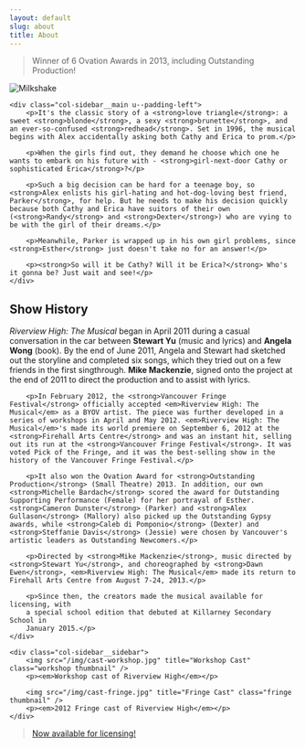 ```yaml
---
layout: default
slug: about
title: About
---
```


<blockquote class="callout">
    <p class="callout__content">
        Winner of 6 Ovation Awards in 2013, including Outstanding Production!
    </p>
</blockquote>

<div class="col-sidebar">
    <div class="col-sidebar__sidebar">
        <img src="/img/circle-milkshake.png" title="Milkshake" class="thumbnail milkshake" />
    </div>

    <div class="col-sidebar__main u--padding-left">
        <p>It's the classic story of a <strong>love triangle</strong>: a sweet <strong>blonde</strong>, a sexy <strong>brunette</strong>, and an ever-so-confused <strong>redhead</strong>. Set in 1996, the musical begins with Alex accidentally asking both Cathy and Erica to prom.</p>

        <p>When the girls find out, they demand he choose which one he wants to embark on his future with - <strong>girl-next-door Cathy or sophisticated Erica</strong>?</p>

        <p>Such a big decision can be hard for a teenage boy, so <strong>Alex enlists his girl-hating and hot-dog-loving best friend, Parker</strong>, for help. But he needs to make his decision quickly because both Cathy and Erica have suitors of their own (<strong>Randy</strong> and <strong>Dexter</strong>) who are vying to be with the girl of their dreams.</p>

        <p>Meanwhile, Parker is wrapped up in his own girl problems, since <strong>Esther</strong> just doesn't take no for an answer!</p>

        <p><strong>So will it be Cathy? Will it be Erica?</strong> Who's it gonna be? Just wait and see!</p>
    </div>
</div>

## Show History

<div class="col-sidebar">
    <div class="col-sidebar__main u--padding-right">
        <p><em>Riverview High: The Musical</em> began in April 2011 during a casual conversation in the car between <strong>Stewart Yu</strong> (music and lyrics) and <strong>Angela Wong</strong> (book). By the end of June 2011, Angela and Stewart had sketched out the storyline and completed six songs, which they tried out on a few friends in the first singthrough. <strong>Mike Mackenzie</strong>, signed onto the project at the end of 2011 to direct the production and to assist with lyrics.</p>

        <p>In February 2012, the <strong>Vancouver Fringe Festival</strong> officially accepted <em>Riverview High: The Musical</em> as a BYOV artist. The piece was further developed in a series of workshops in April and May 2012. <em>Riverview High: The Musical</em>'s made its world premiere on September 6, 2012 at the <strong>Firehall Arts Centre</strong> and was an instant hit, selling out its run at the <strong>Vancouver Fringe Festival</strong>. It was voted Pick of the Fringe, and it was the best-selling show in the history of the Vancouver Fringe Festival.</p>

        <p>It also won the Ovation Award for <strong>Outstanding Production</strong> (Small Theatre) 2013. In addition, our own <strong>Michelle Bardach</strong> scored the award for Outstanding Supporting Performance (Female) for her portrayal of Esther. <strong>Cameron Dunster</strong> (Parker) and <strong>Alex Gullason</strong> (Mallory) also picked up the Outstanding Gypsy awards, while <strong>Caleb di Pomponio</strong> (Dexter) and <strong>Steffanie Davis</strong> (Jessie) were chosen by Vancouver's artistic leaders as Outstanding Newcomers.</p>

        <p>Directed by <strong>Mike Mackenzie</strong>, music directed by <strong>Stewart Yu</strong>, and choreographed by <strong>Dawn Ewen</strong>, <em>Riverview High: The Musical</em> made its return to Firehall Arts Centre from August 7-24, 2013.</p>

        <p>Since then, the creators made the musical available for licensing, with
        a special school edition that debuted at Killarney Secondary School in
        January 2015.</p>
    </div>

    <div class="col-sidebar__sidebar">
        <img src="/img/cast-workshop.jpg" title="Workshop Cast" class="workshop thumbnail" />
        <p><em>Workshop cast of Riverview High</em></p>

        <img src="/img/cast-fringe.jpg" title="Fringe Cast" class="fringe thumbnail" />
        <p><em>2012 Fringe cast of Riverview High</em></p>
    </div>
</div>


<blockquote class="callout callout--music">
    <p class="callout__content"><a href="/licensing" class="callout__link">Now available for licensing!</a></p>
</blockquote>
